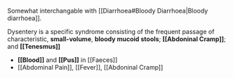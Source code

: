 Somewhat interchangable with [[Diarrhoea#Bloody Diarrhoea|Bloody diarrhoea]].

Dysentery is a specific syndrome consisting of the frequent passage of characteristic, **small-volume**, **bloody mucoid stools**; **[[Abdoninal Cramp]]**; and **[[Tenesmus]]**

- **[[Blood]]** and **[[Pus]]** in [[Faeces]]
- [[Abdominal Pain]], [[Fever]], [[Abdoninal Cramp]]